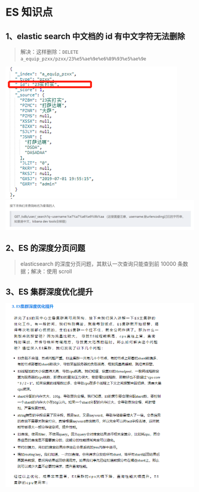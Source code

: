 # ES 知识点

## 1、elastic search 中文档的 id 有中文字符无法删除

> 解决：这样删除：`DELETE a_equip_pzxx/pzxx/23%e5%ae%9e%e6%89%93%e5%ae%9e`

![id 中有中文](./image/id中有中文.png)
![urlencoding](./image/urlencoding.png)

## 2、ES 的深度分页问题

> elasticsearch 的深度分页问题，其默认一次查询只能查到前 10000 条数据；解决：使用 scroll

## 3、ES 集群深度优化提升

![ES集群深度优化提升](./image/ES集群深度优化提升.png)
